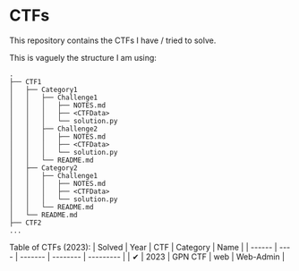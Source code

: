 # CTFs

This repository contains the CTFs I have / tried to solve.

This is vaguely the structure I am using:
```
.
├── CTF1
│   ├── Category1
│   │   ├── Challenge1
│   │   │   ├── NOTES.md
│   │   │   ├── <CTFData>
│   │   │   └── solution.py
│   │   ├── Challenge2
│   │   │   ├── NOTES.md
│   │   │   ├── <CTFData>
│   │   │   └── solution.py
│   │   └── README.md
│   ├── Category2
│   │   ├── Challenge1
│   │   │   ├── NOTES.md
│   │   │   ├── <CTFData>
│   │   │   └── solution.py
│   │   └── README.md
│   └── README.md
├── CTF2
...
```

Table of CTFs (2023):
| Solved | Year | CTF     | Category | Name      |
| ------ | ---- | ------- | -------- | --------- |
| ✔      | 2023 | GPN CTF | web      | Web-Admin |

